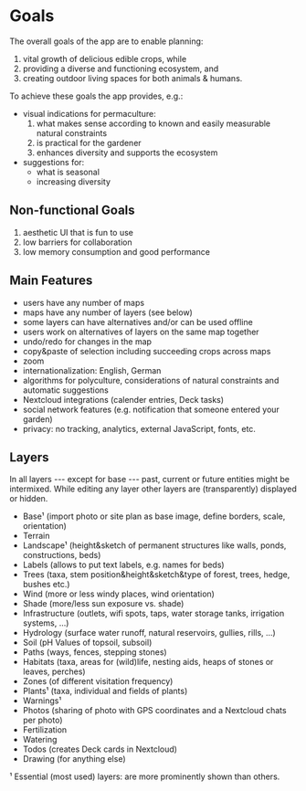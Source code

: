 # Goals

The overall goals of the app are to enable planning:

1. vital growth of delicious edible crops, while
2. providing a diverse and functioning ecosystem, and
3. creating outdoor living spaces for both animals & humans.

To achieve these goals the app provides, e.g.:

- visual indications for permaculture:
  1. what makes sense according to known and easily measurable natural constraints
  2. is practical for the gardener
  3. enhances diversity and supports the ecosystem
- suggestions for:
  - what is seasonal
  - increasing diversity

## Non-functional Goals

1. aesthetic UI that is fun to use
2. low barriers for collaboration
3. low memory consumption and good performance

## Main Features

- users have any number of maps
- maps have any number of layers (see below)
- some layers can have alternatives and/or can be used offline
- users work on alternatives of layers on the same map together
- undo/redo for changes in the map
- copy&paste of selection including succeeding crops across maps
- zoom
- internationalization: English, German
- algorithms for polyculture, considerations of natural constraints and automatic suggestions
- Nextcloud integrations (calender entries, Deck tasks)
- social network features (e.g. notification that someone entered your garden)
- privacy: no tracking, analytics, external JavaScript, fonts, etc.

## Layers

In all layers --- except for base --- past, current or future entities might be intermixed.
While editing any layer other layers are (transparently) displayed or hidden.

- Base¹ (import photo or site plan as base image, define borders, scale, orientation)
- Terrain
- Landscape¹ (height&sketch of permanent structures like walls, ponds, constructions, beds)
- Labels (allows to put text labels, e.g. names for beds)
- Trees (taxa, stem position&height&sketch&type of forest, trees, hedge, bushes etc.)
- Wind (more or less windy places, wind orientation)
- Shade (more/less sun exposure vs. shade)
- Infrastructure (outlets, wifi spots, taps, water storage tanks, irrigation systems, ...)
- Hydrology (surface water runoff, natural reservoirs, gullies, rills, ...)
- Soil (pH Values of topsoil, subsoil)
- Paths (ways, fences, stepping stones)
- Habitats (taxa, areas for (wild)life, nesting aids, heaps of stones or leaves, perches)
- Zones (of different visitation frequency)
- Plants¹ (taxa, individual and fields of plants)
- Warnings¹
- Photos (sharing of photo with GPS coordinates and a Nextcloud chats per photo)
- Fertilization
- Watering
- Todos (creates Deck cards in Nextcloud)
- Drawing (for anything else)

¹ Essential (most used) layers: are more prominently shown than others.
